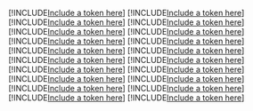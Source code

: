 [!INCLUDE[Include a token here](refs1536626998229/r1.md)]
[!INCLUDE[Include a token here](refs1536626998229/r2.md)]
[!INCLUDE[Include a token here](refs1536626998229/r3.md)]
[!INCLUDE[Include a token here](refs1536626998229/r4.md)]
[!INCLUDE[Include a token here](refs1536626998229/r5.md)]
[!INCLUDE[Include a token here](refs1536626998229/r6.md)]
[!INCLUDE[Include a token here](refs1536626998229/r7.md)]
[!INCLUDE[Include a token here](refs1536626998229/r8.md)]
[!INCLUDE[Include a token here](refs1536626998229/r9.md)]
[!INCLUDE[Include a token here](refs1536626998229/r10.md)]
[!INCLUDE[Include a token here](refs1536626998229/r11.md)]
[!INCLUDE[Include a token here](refs1536626998229/r12.md)]
[!INCLUDE[Include a token here](refs1536626998229/r13.md)]
[!INCLUDE[Include a token here](refs1536626998229/r14.md)]
[!INCLUDE[Include a token here](refs1536626998229/r15.md)]
[!INCLUDE[Include a token here](refs1536626998229/r16.md)]
[!INCLUDE[Include a token here](refs1536626998229/r17.md)]
[!INCLUDE[Include a token here](refs1536626998229/r18.md)]
[!INCLUDE[Include a token here](refs1536626998229/r19.md)]
[!INCLUDE[Include a token here](refs1536626998229/r20.md)]